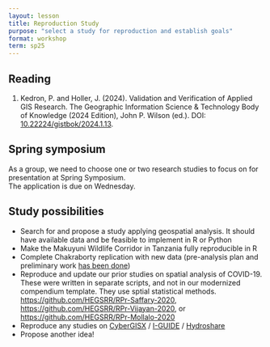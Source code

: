 ```yaml
---
layout: lesson
title: Reproduction Study
purpose: "select a study for reproduction and establish goals"
format: workshop
term: sp25
---
```


## Reading

1. Kedron, P. and Holler, J. (2024).  Validation and Verification of Applied GIS Research. The Geographic Information Science & Technology Body of Knowledge (2024 Edition), John P. Wilson (ed.). DOI: [10.22224/gistbok/2024.1.13](https://doi.org/10.22224/gistbok/2024.1.13).

## Spring symposium

As a group, we need to choose one or two research studies to focus on for presentation at Spring Symposium.  
The application is due on Wednesday.

## Study possibilities

- Search for and propose a study applying geospatial analysis. It should have available data and be feasible to implement in R or Python
- Make the Makuyuni Wildlife Corridor in Tanzania fully reproducible in R
- Complete Chakraborty replication with new data (pre-analysis plan and preliminary work [has been done](https://github.com/HEGSRR/RPl-Chakraborty-2022))
- Reproduce and update our prior studies on spatial analysis of COVID-19. These were written in separate scripts, and not in our modernized compendium template. They use sptial statistical methods. <https://github.com/HEGSRR/RPr-Saffary-2020>, <https://github.com/HEGSRR/RPr-Vijayan-2020>, or <https://github.com/HEGSRR/RPr-Mollalo-2020>
- Reproduce any studies on [CyberGISX](https://cybergisxhub.cigi.illinois.edu/notebooks/) / [I-GUIDE](https://iguide.illinois.edu/platform/) / [Hydroshare](https://www.hydroshare.org/) 
- Propose another idea!